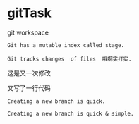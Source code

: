 # gitTask
git workspace

```
Git has a mutable index called stage.
```

```
Git tracks changes  of files  哦啊实打实.
```
这是又一次修改

又写了一行代码

```
Creating a new branch is quick.
```
```
Creating a new branch is quick & simple.
```